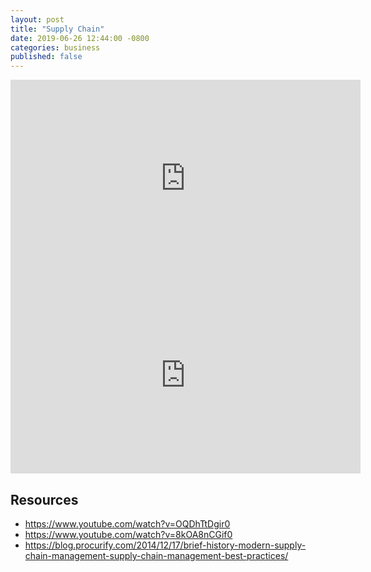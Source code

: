 ```yaml
---
layout: post
title: "Supply Chain"
date: 2019-06-26 12:44:00 -0800
categories: business 
published: false
---
```




<iframe width="560" height="315" src="https://www.youtube.com/embed/2sVq0QlT-74" frameborder="0" allow="accelerometer; autoplay; clipboard-write; encrypted-media; gyroscope; picture-in-picture" allowfullscreen></iframe>

<iframe width="560" height="315" src="https://www.youtube.com/embed/jYnsNHDXiaI" frameborder="0" allow="accelerometer; autoplay; clipboard-write; encrypted-media; gyroscope; picture-in-picture" allowfullscreen></iframe>

## Resources
* https://www.youtube.com/watch?v=OQDhTtDgir0
* https://www.youtube.com/watch?v=8kOA8nCGif0
* https://blog.procurify.com/2014/12/17/brief-history-modern-supply-chain-management-supply-chain-management-best-practices/


